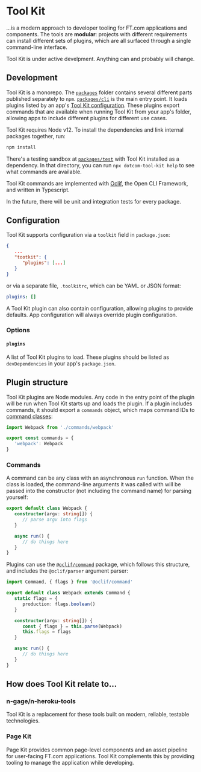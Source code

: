 # Tool Kit

...is a modern approach to developer tooling for FT.com applications and components. The tools are **modular**: projects with different requirements can install different sets of plugins, which are all surfaced through a single command-line interface.

Tool Kit is under active develpment. Anything can and probably will change.

## Development

Tool Kit is a monorepo. The [`packages`](/packages) folder contains several different parts published separately to `npm`. [`packages/cli`](/packages/cli) is the main entry point. It loads plugins listed by an app's [Tool Kit configuration](#configuration). These plugins export commands that are available when running Tool Kit from your app's folder, allowing apps to include different plugins for different use cases.

Tool Kit requires Node v12. To install the dependencies and link internal packages together, run:

```sh
npm install
```

There's a testing sandbox at [`packages/test`](/packages/test) with Tool Kit installed as a dependency. In that directory, you can run `npx dotcom-tool-kit help` to see what commands are available.

Tool Kit commands are implemented with [Oclif](https://oclif.io/), the Open CLI Framework, and written in Typescript.

In the future, there will be unit and integration tests for every package.

## Configuration

Tool Kit supports configuration via a `toolkit` field in `package.json`:

```json
{
   ...
   "tootkit": {
      "plugins": [...]
   }
}
```

or via a separate file, `.toolkitrc`, which can be YAML or JSON format:

```yaml
plugins: []
```

A Tool Kit plugin can also contain configuration, allowing plugins to provide defaults. App configuration will always override plugin configuration.

### Options

#### `plugins`

A list of Tool Kit plugins to load. These plugins should be listed as `devDependencies` in your app's `package.json`.

## Plugin structure

Tool Kit plugins are Node modules. Any code in the entry point of the plugin will be run when Tool Kit starts up and loads the plugin. If a plugin includes commands, it should export a `commands` object, which maps command IDs to [command classes](#commands):

```typescript
import Webpack from './commands/webpack'

export const commands = {
   'webpack': Webpack
}
```

### Commands

A command can be any class with an asynchronous `run` function. When the class is loaded, the command-line arguments it was called with will be passed into the constructor (not including the command name) for parsing yourself:

```typescript
export default class Webpack {
   constructor(argv: string[]) {
      // parse argv into flags
   }

   async run() {
      // do things here
   }
}
```

Plugins can use the [`@oclif/command`]() package, which follows this structure, and includes the `@oclif/parser` argument parser:

```typescript
import Command, { flags } from '@oclif/command'

export default class Webpack extends Command {
   static flags = {
      production: flags.boolean()
   }

   constructor(argv: string[]) {
      const { flags } = this.parse(Webpack)
      this.flags = flags
   }

   async run() {
      // do things here
   }
}
```

## How does Tool Kit relate to...

### n-gage/n-heroku-tools

Tool Kit is a replacement for these tools built on modern, reliable, testable technologies.

### Page Kit

Page Kit provides common page-level components and an asset pipeline for user-facing FT.com applications. Tool Kit complements this by providing tooling to manage the application while developing.
